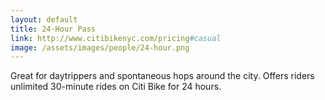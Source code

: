 ```yaml
---
layout: default
title: 24-Hour Pass
link: http://www.citibikenyc.com/pricing#casual
image: /assets/images/people/24-hour.png
---
```


Great for daytrippers and spontaneous hops around the city. Offers riders unlimited 30-minute rides on Citi Bike for 24 hours.
